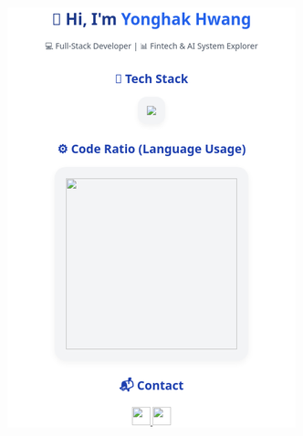 <!-- 메인 섹션 -->
<div align="center" style="background:#ffffff; color:#1E3A8A; font-family:'Segoe UI', sans-serif;">

  <h1>👋 Hi, I'm <span style="color:#2563EB;">Yonghak Hwang</span></h1>
  <p style="color:#4B5563;">💻 Full-Stack Developer | 📊 Fintech & AI System Explorer</p>

  <!-- 🧠 Tech Stack -->
  <h2 style="color:#1E40AF;">🧠 Tech Stack</h2>
  <div align="center" style="background:#F3F4F6; border-radius:16px; padding:16px; box-shadow:0 4px 10px rgba(0,0,0,0.05); width:fit-content;">
    <img src="https://skillicons.dev/icons?i=java,python,javascript,react,vue,spring,html,css,git,github,mysql,oracle" />
  </div>

  <!-- ⚙️ Code Ratio -->
  <h2 style="color:#1E40AF;">⚙️ Code Ratio (Language Usage)</h2>
  <div align="center" style="background:#F3F4F6; border-radius:20px; padding:20px; box-shadow:0 4px 12px rgba(0,0,0,0.05); width:fit-content;">
    <img src="https://github-readme-stats.vercel.app/api/top-langs/?username=YONGHYNG&langs_count=6&layout=donut&theme=transparent&hide_border=true&title_color=2563EB&text_color=1E3A8A" height="300"/>
  </div>

  <!-- 📬 Contact -->
  <h2 style="color:#1E40AF;">📬 Contact</h2>
  <div align="center" style="margin-top:8px;">
    <a href="mailto:a01025932320@gmail.com">
      <img src="https://img.shields.io/badge/Mail-4285F4?style=flat-square&logo=gmail&logoColor=white" height="32"/>
    </a>
    <a href="https://github.com/YONGHYNG">
      <img src="https://img.shields.io/badge/GitHub-333333?style=flat-square&logo=github&logoColor=white" height="32"/>
    </a>
  </div>

</div>
